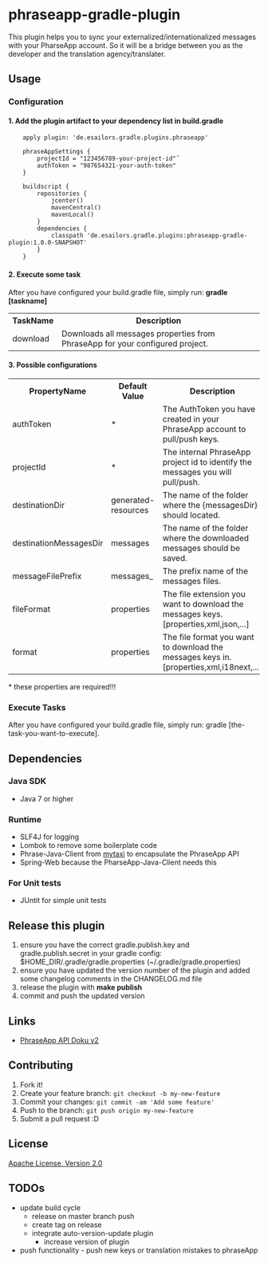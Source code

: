 # phraseapp-gradle-plugin

This plugin helps you to sync your externalized/internationalized messages with your PharseApp account. So it will be a bridge between you as the developer and the translation agency/translater.

## Usage
### Configuration
#### 1. Add the plugin artifact to your dependency list in build.gradle

```
    apply plugin: 'de.esailors.gradle.plugins.phraseapp'

    phraseAppSettings {
        projectId = "123456789-your-project-id"˘
        authToken = "987654321-your-auth-token"
    }

    buildscript {
        repositories {
            jcenter()
            mavenCentral()
            mavenLocal()
        }
        dependencies {
            classpath 'de.esailors.gradle.plugins:phraseapp-gradle-plugin:1.0.0-SNAPSHOT'
        }
    }
```

#### 2. Execute some task
After you have configured your build.gradle file, simply run: **gradle [taskname]**

<table border="0">
	<tr>
		<th>TaskName</th>
		<th>Description</th>
	</tr>
	<tr>
		<td>download</td>
		<td>Downloads all messages properties from PhraseApp for your configured project.</td>
	</tr>
</table>

#### 3. Possible configurations

<table border="0">
	<tr>
		<th>PropertyName</th>
		<th>Default Value</th>
		<th>Description</th>
	</tr>
	<tr>
		<td>authToken</td>
		<td>*</td>
		<td>The AuthToken you have created in your PhraseApp account to pull/push keys.</td>
	</tr>
	<tr>
    	<td>projectId</td>
    	<td>*</td>
    	<td>The internal PhraseApp project id to identify the messages you will pull/push.</td>
    </tr>
	<tr>
    	<td>destinationDir</td>
    	<td>generated-resources</td>
    	<td>The name of the folder where the {messagesDir} should located.</td>
    </tr>
	<tr>
    	<td>destinationMessagesDir</td>
    	<td>messages</td>
    	<td>The name of the folder where the downloaded messages should be saved.</td>
    </tr>
	<tr>
    	<td>messageFilePrefix</td>
    	<td>messages_</td>
    	<td>The prefix name of the messages files.</td>
    </tr>
	<tr>
    	<td>fileFormat</td>
    	<td>properties</td>
    	<td>The file extension you want to download the messages keys.[properties,xml,json,...]</td>
    </tr>
	<tr>
    	<td>format</td>
    	<td>properties</td>
    	<td>The file format you want to download the messages keys in.[properties,xml,i18next,...]</td>
    </tr>
</table>
* these properties are required!!!

### Execute Tasks

After you have configured your build.gradle file, simply run: gradle [the-task-you-want-to-execute].

## Dependencies

### Java SDK
* Java 7 or higher

### Runtime
* SLF4J for logging
* Lombok to remove some boilerplate code
* Phrase-Java-Client from [mytaxi](https://github.com/mytaxi) to encapsulate the PhraseApp API
* Spring-Web because the PharseApp-Java-Client needs this

### For Unit tests
* JUntit for simple unit tests

## Release this plugin

1. ensure you have the correct gradle.publish.key and gradle.publish.secret in your gradle config: $HOME_DIR/.gradle/gradle.properties (~/.gradle/gradle.properties)
2. ensure you have updated the version number of the plugin and added some changelog comments in the CHANGELOG.md file
3. release the plugin with **make publish**
4. commit and push the updated version

## Links
* [PhraseApp API Doku v2](https://phraseapp.com/docs/api/v2)

## Contributing
1. Fork it!
2. Create your feature branch: `git checkout -b my-new-feature`
3. Commit your changes: `git commit -am 'Add some feature'`
4. Push to the branch: `git push origin my-new-feature`
5. Submit a pull request :D

## License

[Apache License, Version 2.0](https://github.com/eSailors/phraseapp-gradle-plugin/blob/master/LICENSE)

## TODOs
* update build cycle
    * release on master branch push
    * create tag on release
    * integrate auto-version-update plugin
        * increase version of plugin
* push functionality - push new keys or translation mistakes to phraseApp
